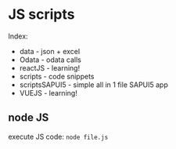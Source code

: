 # JS scripts
Index: 
* data      - json + excel
* Odata     -  odata calls
* reactJS   - learning!
* scripts   - code snippets 
* scriptsSAPUI5 - simple all in 1 file SAPUI5 app
* VUEJS     - learning!


## node JS
execute JS code: ``` node file.js ```
